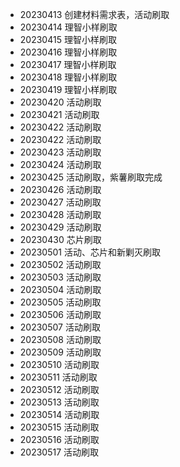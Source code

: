 - 20230413 创建材料需求表，活动刷取
- 20230414 理智小样刷取
- 20230415 理智小样刷取
- 20230416 理智小样刷取
- 20230417 理智小样刷取
- 20230418 理智小样刷取
- 20230419 理智小样刷取
- 20230420 活动刷取
- 20230421 活动刷取
- 20230422 活动刷取
- 20230422 活动刷取
- 20230423 活动刷取
- 20230424 活动刷取
- 20230425 活动刷取，紫薯刷取完成
- 20230426 活动刷取
- 20230427 活动刷取
- 20230428 活动刷取
- 20230429 活动刷取
- 20230430 芯片刷取
- 20230501 活动、芯片和新剿灭刷取
- 20230502 活动刷取
- 20230503 活动刷取
- 20230504 活动刷取
- 20230505 活动刷取
- 20230506 活动刷取
- 20230507 活动刷取
- 20230508 活动刷取
- 20230509 活动刷取
- 20230510 活动刷取
- 20230511 活动刷取
- 20230512 活动刷取
- 20230513 活动刷取
- 20230514 活动刷取
- 20230515 活动刷取
- 20230516 活动刷取
- 20230517 活动刷取
